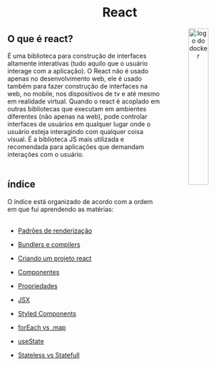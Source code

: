 <h1 align="center"> React</h1>

<p align="center">
  <img align="right" alt="logo do docker" src="../public/logo-react.png" width="30%">
</p>

## O que é react?

É uma biblioteca para construção de interfaces altamente interativas (tudo aquilo que o usuário interage com a aplicação). O React não é usado apenas no desenvolvimento web, ele é usado também para fazer construção de interfaces na web, no mobile, nos dispositivos de tv e até mesmo em realidade virtual. Quando o react é acoplado em outras bibliotecas que executam em ambientes diferentes (não apenas na web), pode controlar interfaces de usuários em qualquer lugar onde o usuário esteja interagindo com qualquer coisa visual. É a biblioteca JS mais utilizada e recomendada para aplicações que demandam interações com o usuário.
<br><br>

<h2>índice</h2>
O índice está organizado de acordo com a ordem em que fui aprendendo as matérias:
<br>
<br>


*  [Padrões de renderização](https://github.com/fernandadiasm/study/tree/main/react/01-padroes-de-renderizacao.md)

* [Bundlers e compilers](https://github.com/fernandadiasm/study/tree/main/react/02-bundlers-e-compilers.md)

* [Criando um projeto react](https://github.com/fernandadiasm/study/tree/main/react/03-criando-um-projeto-react.md)

* [Componentes](https://github.com/fernandadiasm/study/tree/main/react/04-componentes.md)

* [Propriedades](https://github.com/fernandadiasm/study/tree/main/react/05-propriedades.md)

* [JSX](https://github.com/fernandadiasm/study/tree/main/react/06-JSX.md)

* [Styled Components](https://github.com/fernandadiasm/study/tree/main/react/07-styled-componentes.md)

* [forEach vs .map](https://github.com/fernandadiasm/study/tree/main/react/09-forEach-vs-map.md)

* [useState](https://github.com/fernandadiasm/study/tree/main/react/10-useState.md)

* [Stateless vs Statefull](https://github.com/fernandadiasm/study/tree/main/react/11-stateless-vs-statefull.md)





